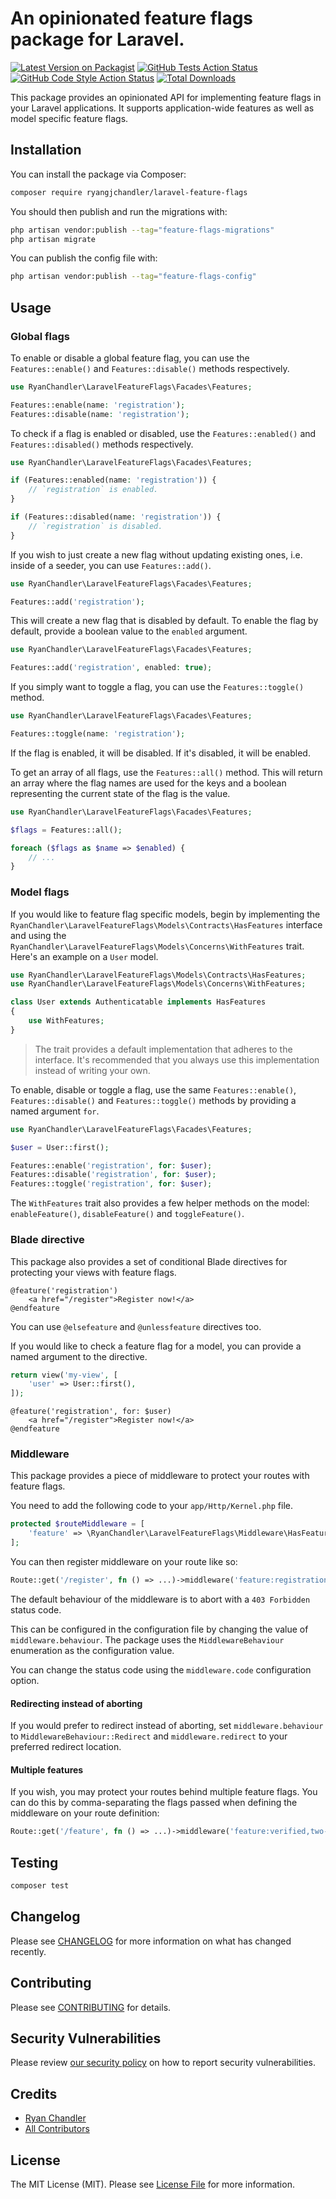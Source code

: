# An opinionated feature flags package for Laravel.

[![Latest Version on Packagist](https://img.shields.io/packagist/v/ryangjchandler/laravel-feature-flags.svg?style=flat-square)](https://packagist.org/packages/ryangjchandler/laravel-feature-flags)
[![GitHub Tests Action Status](https://img.shields.io/github/workflow/status/ryangjchandler/laravel-feature-flags/run-tests?label=tests)](https://github.com/ryangjchandler/laravel-feature-flags/actions?query=workflow%3Arun-tests+branch%3Amain)
[![GitHub Code Style Action Status](https://img.shields.io/github/workflow/status/ryangjchandler/laravel-feature-flags/Check%20&%20fix%20styling?label=code%20style)](https://github.com/ryangjchandler/laravel-feature-flags/actions?query=workflow%3A"Check+%26+fix+styling"+branch%3Amain)
[![Total Downloads](https://img.shields.io/packagist/dt/ryangjchandler/laravel-feature-flags.svg?style=flat-square)](https://packagist.org/packages/ryangjchandler/laravel-feature-flags)

This package provides an opinionated API for implementing feature flags in your Laravel applications. It supports application-wide features as well as model specific feature flags.

## Installation

You can install the package via Composer:

```bash
composer require ryangjchandler/laravel-feature-flags
```

You should then publish and run the migrations with:

```bash
php artisan vendor:publish --tag="feature-flags-migrations"
php artisan migrate
```

You can publish the config file with:

```bash
php artisan vendor:publish --tag="feature-flags-config"
```

## Usage

### Global flags

To enable or disable a global feature flag, you can use the `Features::enable()` and `Features::disable()` methods respectively.

```php
use RyanChandler\LaravelFeatureFlags\Facades\Features;

Features::enable(name: 'registration');
Features::disable(name: 'registration');
```

To check if a flag is enabled or disabled, use the `Features::enabled()` and `Features::disabled()` methods respectively.

```php
use RyanChandler\LaravelFeatureFlags\Facades\Features;

if (Features::enabled(name: 'registration')) {
    // `registration` is enabled.
}

if (Features::disabled(name: 'registration')) {
    // `registration` is disabled.
}
```

If you wish to just create a new flag without updating existing ones, i.e. inside of a seeder, you can use `Features::add()`.

```php
use RyanChandler\LaravelFeatureFlags\Facades\Features;

Features::add('registration');
```

This will create a new flag that is disabled by default. To enable the flag by default, provide a boolean value to the `enabled` argument.

```php
use RyanChandler\LaravelFeatureFlags\Facades\Features;

Features::add('registration', enabled: true);
```

If you simply want to toggle a flag, you can use the `Features::toggle()` method.

```php
use RyanChandler\LaravelFeatureFlags\Facades\Features;

Features::toggle(name: 'registration');
```

If the flag is enabled, it will be disabled. If it's disabled, it will be enabled.

To get an array of all flags, use the `Features::all()` method. This will return an array where the flag names are used for the keys and a boolean representing the current state of the flag is the value.

```php
use RyanChandler\LaravelFeatureFlags\Facades\Features;

$flags = Features::all();

foreach ($flags as $name => $enabled) {
    // ...
}
```

### Model flags

If you would like to feature flag specific models, begin by implementing the `RyanChandler\LaravelFeatureFlags\Models\Contracts\HasFeatures` interface and using the `RyanChandler\LaravelFeatureFlags\Models\Concerns\WithFeatures` trait. Here's an example on a `User` model.

```php
use RyanChandler\LaravelFeatureFlags\Models\Contracts\HasFeatures;
use RyanChandler\LaravelFeatureFlags\Models\Concerns\WithFeatures;

class User extends Authenticatable implements HasFeatures
{
    use WithFeatures;
}
```

> The trait provides a default implementation that adheres to the interface. It's recommended that you always use this implementation instead of writing your own.

To enable, disable or toggle a flag, use the same `Features::enable()`, `Features::disable()` and `Features::toggle()` methods by providing a named argument `for`.

```php
use RyanChandler\LaravelFeatureFlags\Facades\Features;

$user = User::first();

Features::enable('registration', for: $user);
Features::disable('registration', for: $user);
Features::toggle('registration', for: $user);
```

The `WithFeatures` trait also provides a few helper methods on the model: `enableFeature()`, `disableFeature()` and `toggleFeature()`.

### Blade directive

This package also provides a set of conditional Blade directives for protecting your views with feature flags.

```blade
@feature('registration')
    <a href="/register">Register now!</a>
@endfeature
```

You can use `@elsefeature` and `@unlessfeature` directives too.

If you would like to check a feature flag for a model, you can provide a named argument to the directive.

```php
return view('my-view', [
    'user' => User::first(),
]);
```

```blade
@feature('registration', for: $user)
    <a href="/register">Register now!</a>
@endfeature
```

### Middleware

This package provides a piece of middleware to protect your routes with feature flags.

You need to add the following code to your `app/Http/Kernel.php` file.

```php
protected $routeMiddleware = [
    'feature' => \RyanChandler\LaravelFeatureFlags\Middleware\HasFeature::class,
];
```

You can then register middleware on your route like so:

```php
Route::get('/register', fn () => ...)->middleware('feature:registration');
```

The default behaviour of the middleware is to abort with a `403 Forbidden` status code.

This can be configured in the configuration file by changing the value of `middleware.behaviour`. The package uses the `MiddlewareBehaviour` enumeration as the configuration value.

You can change the status code using the `middleware.code` configuration option.

#### Redirecting instead of aborting

If you would prefer to redirect instead of aborting, set `middleware.behaviour` to `MiddlewareBehaviour::Redirect` and `middleware.redirect` to your preferred redirect location.

#### Multiple features

If you wish, you may protect your routes behind multiple feature flags. You can do this by comma-separating the flags passed when defining the middleware on your route definition:

```php
Route::get('/feature', fn () => ...)->middleware('feature:verified,two-factor');
```

## Testing

```bash
composer test
```

## Changelog

Please see [CHANGELOG](CHANGELOG.md) for more information on what has changed recently.

## Contributing

Please see [CONTRIBUTING](https://github.com/spatie/.github/blob/main/CONTRIBUTING.md) for details.

## Security Vulnerabilities

Please review [our security policy](../../security/policy) on how to report security vulnerabilities.

## Credits

- [Ryan Chandler](https://github.com/ryangjchandler)
- [All Contributors](../../contributors)

## License

The MIT License (MIT). Please see [License File](LICENSE.md) for more information.

